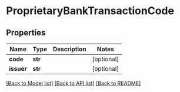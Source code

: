 # ProprietaryBankTransactionCode

## Properties
Name | Type | Description | Notes
------------ | ------------- | ------------- | -------------
**code** | **str** |  | [optional] 
**issuer** | **str** |  | [optional] 

[[Back to Model list]](../README.md#documentation-for-models) [[Back to API list]](../README.md#documentation-for-api-endpoints) [[Back to README]](../README.md)



